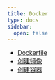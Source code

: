 ```yaml
---
title: Docker
type: docs
sidebar:
  open: false
---
```


- [Dockerfile](1_dockerfile)
- [创建镜像](2_创建镜像)
- [创建容器](3_创建容器)
